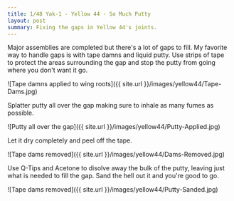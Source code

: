 ```yaml
---
title: 1/48 Yak-1 - Yellow 44 - So Much Putty
layout: post
summary: Fixing the gaps in Yellow 44's joints.
---
```


Major assemblies are completed but there's a lot of gaps to fill. My favorite way to handle gaps is with tape damns and liquid putty. Use strips of tape to protect the areas surrounding the gap and stop the putty from going where you don't want it go.

![Tape damns applied to wing roots]({{ site.url }}/images/yellow44/Tape-Dams.jpg)

Splatter putty all over the gap making sure to inhale as many fumes as possible. 

![Putty all over the gap]({{ site.url }}/images/yellow44/Putty-Applied.jpg)

Let it dry completely and peel off the tape.

![Tape dams removed]({{ site.url }}/images/yellow44/Dams-Removed.jpg)

Use Q-Tips and Acetone to disolve away the bulk of the putty, leaving just what is needed to fill the gap. Sand the hell out it and you're good to go.

![Tape dams removed]({{ site.url }}/images/yellow44/Putty-Sanded.jpg)

